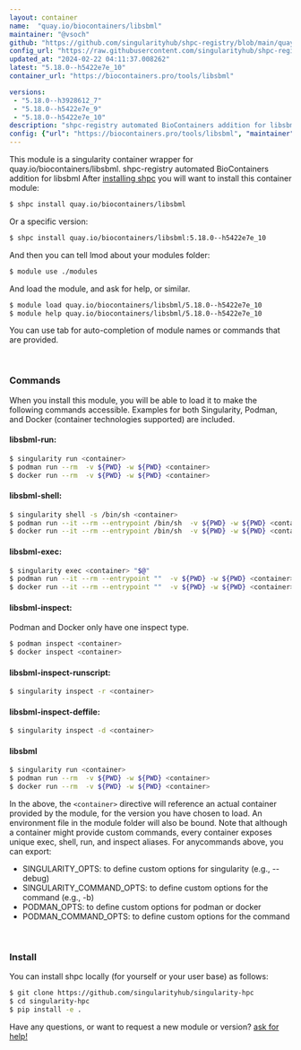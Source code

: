 ```yaml
---
layout: container
name:  "quay.io/biocontainers/libsbml"
maintainer: "@vsoch"
github: "https://github.com/singularityhub/shpc-registry/blob/main/quay.io/biocontainers/libsbml/container.yaml"
config_url: "https://raw.githubusercontent.com/singularityhub/shpc-registry/main/quay.io/biocontainers/libsbml/container.yaml"
updated_at: "2024-02-22 04:11:37.008262"
latest: "5.18.0--h5422e7e_10"
container_url: "https://biocontainers.pro/tools/libsbml"

versions:
 - "5.18.0--h3928612_7"
 - "5.18.0--h5422e7e_9"
 - "5.18.0--h5422e7e_10"
description: "shpc-registry automated BioContainers addition for libsbml"
config: {"url": "https://biocontainers.pro/tools/libsbml", "maintainer": "@vsoch", "description": "shpc-registry automated BioContainers addition for libsbml", "latest": {"5.18.0--h5422e7e_10": "sha256:1f2dfd8aaffe6c2fb19146da60d2fac5dbf60e5f4c613f5f1191c0d9ed80ce54"}, "tags": {"5.18.0--h3928612_7": "sha256:139ac90b5392e887589cdf9c25bb7689bba06a86d2d230a4430d80e2f649d470", "5.18.0--h5422e7e_9": "sha256:cf6380c5ca5451ed7503b517ead60e2f7464d3c5a8b67fe8dd85b3729606a443", "5.18.0--h5422e7e_10": "sha256:1f2dfd8aaffe6c2fb19146da60d2fac5dbf60e5f4c613f5f1191c0d9ed80ce54"}, "docker": "quay.io/biocontainers/libsbml"}
---
```


This module is a singularity container wrapper for quay.io/biocontainers/libsbml.
shpc-registry automated BioContainers addition for libsbml
After [installing shpc](#install) you will want to install this container module:


```bash
$ shpc install quay.io/biocontainers/libsbml
```

Or a specific version:

```bash
$ shpc install quay.io/biocontainers/libsbml:5.18.0--h5422e7e_10
```

And then you can tell lmod about your modules folder:

```bash
$ module use ./modules
```

And load the module, and ask for help, or similar.

```bash
$ module load quay.io/biocontainers/libsbml/5.18.0--h5422e7e_10
$ module help quay.io/biocontainers/libsbml/5.18.0--h5422e7e_10
```

You can use tab for auto-completion of module names or commands that are provided.

<br>

### Commands

When you install this module, you will be able to load it to make the following commands accessible.
Examples for both Singularity, Podman, and Docker (container technologies supported) are included.

#### libsbml-run:

```bash
$ singularity run <container>
$ podman run --rm  -v ${PWD} -w ${PWD} <container>
$ docker run --rm  -v ${PWD} -w ${PWD} <container>
```

#### libsbml-shell:

```bash
$ singularity shell -s /bin/sh <container>
$ podman run --it --rm --entrypoint /bin/sh  -v ${PWD} -w ${PWD} <container>
$ docker run --it --rm --entrypoint /bin/sh  -v ${PWD} -w ${PWD} <container>
```

#### libsbml-exec:

```bash
$ singularity exec <container> "$@"
$ podman run --it --rm --entrypoint ""  -v ${PWD} -w ${PWD} <container> "$@"
$ docker run --it --rm --entrypoint ""  -v ${PWD} -w ${PWD} <container> "$@"
```

#### libsbml-inspect:

Podman and Docker only have one inspect type.

```bash
$ podman inspect <container>
$ docker inspect <container>
```

#### libsbml-inspect-runscript:

```bash
$ singularity inspect -r <container>
```

#### libsbml-inspect-deffile:

```bash
$ singularity inspect -d <container>
```



#### libsbml

```bash
$ singularity run <container>
$ podman run --rm  -v ${PWD} -w ${PWD} <container>
$ docker run --rm  -v ${PWD} -w ${PWD} <container>
```


In the above, the `<container>` directive will reference an actual container provided
by the module, for the version you have chosen to load. An environment file in the
module folder will also be bound. Note that although a container
might provide custom commands, every container exposes unique exec, shell, run, and
inspect aliases. For anycommands above, you can export:

 - SINGULARITY_OPTS: to define custom options for singularity (e.g., --debug)
 - SINGULARITY_COMMAND_OPTS: to define custom options for the command (e.g., -b)
 - PODMAN_OPTS: to define custom options for podman or docker
 - PODMAN_COMMAND_OPTS: to define custom options for the command

<br>

### Install

You can install shpc locally (for yourself or your user base) as follows:

```bash
$ git clone https://github.com/singularityhub/singularity-hpc
$ cd singularity-hpc
$ pip install -e .
```

Have any questions, or want to request a new module or version? [ask for help!](https://github.com/singularityhub/singularity-hpc/issues)